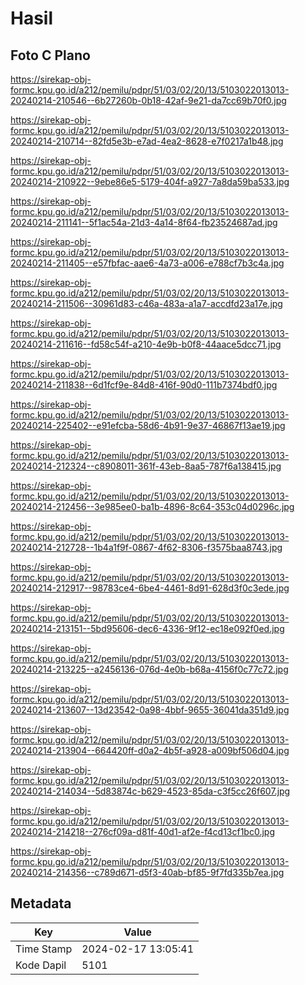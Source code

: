 # Hasil

## Foto C Plano

https://sirekap-obj-formc.kpu.go.id/a212/pemilu/pdpr/51/03/02/20/13/5103022013013-20240214-210546--6b27260b-0b18-42af-9e21-da7cc69b70f0.jpg

https://sirekap-obj-formc.kpu.go.id/a212/pemilu/pdpr/51/03/02/20/13/5103022013013-20240214-210714--82fd5e3b-e7ad-4ea2-8628-e7f0217a1b48.jpg

https://sirekap-obj-formc.kpu.go.id/a212/pemilu/pdpr/51/03/02/20/13/5103022013013-20240214-210922--9ebe86e5-5179-404f-a927-7a8da59ba533.jpg

https://sirekap-obj-formc.kpu.go.id/a212/pemilu/pdpr/51/03/02/20/13/5103022013013-20240214-211141--5f1ac54a-21d3-4a14-8f64-fb23524687ad.jpg

https://sirekap-obj-formc.kpu.go.id/a212/pemilu/pdpr/51/03/02/20/13/5103022013013-20240214-211405--e57fbfac-aae6-4a73-a006-e788cf7b3c4a.jpg

https://sirekap-obj-formc.kpu.go.id/a212/pemilu/pdpr/51/03/02/20/13/5103022013013-20240214-211506--30961d83-c46a-483a-a1a7-accdfd23a17e.jpg

https://sirekap-obj-formc.kpu.go.id/a212/pemilu/pdpr/51/03/02/20/13/5103022013013-20240214-211616--fd58c54f-a210-4e9b-b0f8-44aace5dcc71.jpg

https://sirekap-obj-formc.kpu.go.id/a212/pemilu/pdpr/51/03/02/20/13/5103022013013-20240214-211838--6d1fcf9e-84d8-416f-90d0-111b7374bdf0.jpg

https://sirekap-obj-formc.kpu.go.id/a212/pemilu/pdpr/51/03/02/20/13/5103022013013-20240214-225402--e91efcba-58d6-4b91-9e37-46867f13ae19.jpg

https://sirekap-obj-formc.kpu.go.id/a212/pemilu/pdpr/51/03/02/20/13/5103022013013-20240214-212324--c8908011-361f-43eb-8aa5-787f6a138415.jpg

https://sirekap-obj-formc.kpu.go.id/a212/pemilu/pdpr/51/03/02/20/13/5103022013013-20240214-212456--3e985ee0-ba1b-4896-8c64-353c04d0296c.jpg

https://sirekap-obj-formc.kpu.go.id/a212/pemilu/pdpr/51/03/02/20/13/5103022013013-20240214-212728--1b4a1f9f-0867-4f62-8306-f3575baa8743.jpg

https://sirekap-obj-formc.kpu.go.id/a212/pemilu/pdpr/51/03/02/20/13/5103022013013-20240214-212917--98783ce4-6be4-4461-8d91-628d3f0c3ede.jpg

https://sirekap-obj-formc.kpu.go.id/a212/pemilu/pdpr/51/03/02/20/13/5103022013013-20240214-213151--5bd95606-dec6-4336-9f12-ec18e092f0ed.jpg

https://sirekap-obj-formc.kpu.go.id/a212/pemilu/pdpr/51/03/02/20/13/5103022013013-20240214-213225--a2456136-076d-4e0b-b68a-4156f0c77c72.jpg

https://sirekap-obj-formc.kpu.go.id/a212/pemilu/pdpr/51/03/02/20/13/5103022013013-20240214-213607--13d23542-0a98-4bbf-9655-36041da351d9.jpg

https://sirekap-obj-formc.kpu.go.id/a212/pemilu/pdpr/51/03/02/20/13/5103022013013-20240214-213904--664420ff-d0a2-4b5f-a928-a009bf506d04.jpg

https://sirekap-obj-formc.kpu.go.id/a212/pemilu/pdpr/51/03/02/20/13/5103022013013-20240214-214034--5d83874c-b629-4523-85da-c3f5cc26f607.jpg

https://sirekap-obj-formc.kpu.go.id/a212/pemilu/pdpr/51/03/02/20/13/5103022013013-20240214-214218--276cf09a-d81f-40d1-af2e-f4cd13cf1bc0.jpg

https://sirekap-obj-formc.kpu.go.id/a212/pemilu/pdpr/51/03/02/20/13/5103022013013-20240214-214356--c789d671-d5f3-40ab-bf85-9f7fd335b7ea.jpg


## Metadata

| Key        | Value               |
| ---------- | ------------------- |
| Time Stamp | 2024-02-17 13:05:41 |
| Kode Dapil | 5101                |



